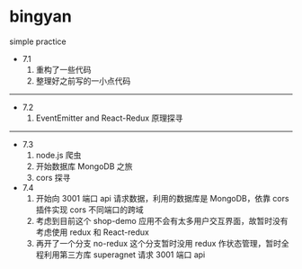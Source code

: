 # bingyan
simple practice

- 7.1
    1. 重构了一些代码
    2. 整理好之前写的一小点代码

---

- 7.2
    1. EventEmitter and React-Redux 原理探寻

---

- 7.3
    1. node.js 爬虫
    2. 开始数据库 MongoDB 之旅
    3. cors 探寻
- 7.4
    1. 开始向 3001 端口 api 请求数据，利用的数据库是 MongoDB，依靠 cors 插件实现 cors 不同端口的跨域
    2. 考虑到目前这个 shop-demo 应用不会有太多用户交互界面，故暂时没有考虑使用 redux 和 React-redux
    3. 再开了一个分支 no-redux 这个分支暂时没用 redux 作状态管理，暂时全程利用第三方库 superagnet 请求 3001 端口 api
